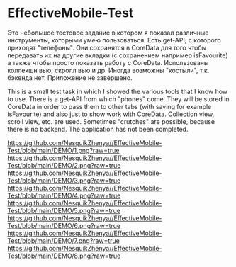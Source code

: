 # EffectiveMobile-Test
Это небольшое тестовое задание в котором я показал различные инструменты, которыми умею пользоваться.
Есть get-API, с которого приходят "телефоны".
Они сохранятся в CoreData для того чтобы передавать их на другие вкладки (с сохранением например isFavourite) а также чтобы просто показать работу с CoreData.
Использованы коллекшн вью, скролл вью и др.
Иногда возможны "костыли", т.к. бэкенда нет.
Приложение не завершено.

This is a small test task in which I showed the various tools that I know how to use.
There is a get-API from which "phones" come.
They will be stored in CoreData in order to pass them to other tabs (with saving for example isFavourite) and also just to show work with CoreData.
Collection view, scroll view, etc. are used.
Sometimes "crutches" are possible, because there is no backend.
The application has not been completed.

https://github.com/NesquikZhenya//EffectiveMobile-Test/blob/main/DEMO/1.png?raw=true
https://github.com/NesquikZhenya//EffectiveMobile-Test/blob/main/DEMO/2.png?raw=true
https://github.com/NesquikZhenya//EffectiveMobile-Test/blob/main/DEMO/3.png?raw=true
https://github.com/NesquikZhenya//EffectiveMobile-Test/blob/main/DEMO/4.png?raw=true
https://github.com/NesquikZhenya//EffectiveMobile-Test/blob/main/DEMO/5.png?raw=true
https://github.com/NesquikZhenya//EffectiveMobile-Test/blob/main/DEMO/6.png?raw=true
https://github.com/NesquikZhenya//EffectiveMobile-Test/blob/main/DEMO/7.png?raw=true
https://github.com/NesquikZhenya//EffectiveMobile-Test/blob/main/DEMO/8.png?raw=true

